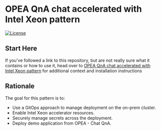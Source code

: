 # OPEA QnA chat accelerated with Intel Xeon pattern

[![License](https://img.shields.io/badge/License-Apache%202.0-blue.svg)](https://opensource.org/licenses/Apache-2.0)

## Start Here

If you've followed a link to this repository, but are not really sure what it contains
or how to use it, head over to [OPEA QnA chat accelerated with Intel Xeon pattern](https://validatedpatterns.io/patterns/xeon-rag-chat-qna/)
for additional context and installation instructions

## Rationale

The goal for this pattern is to:

* Use a GitOps approach to manage deployment on the on-prem cluster.
* Enable Intel Xeon accelerator resources.
* Securely manage secrets across the deployment.
* Deploy demo application from OPEA - Chat QnA.
